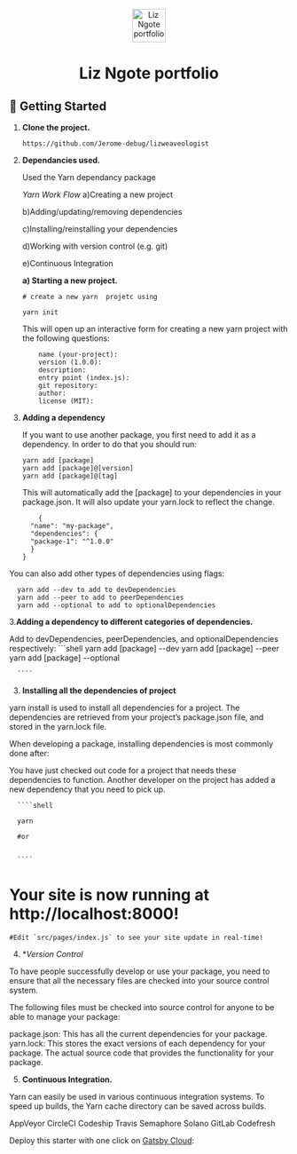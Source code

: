 <p align="center">
  <a href="https://lizweaveologist.gatsbyjs.io/">
    <img alt="Liz Ngote portfolio" src="https://lizweaveologist.gatsbyjs.io/static/46142e7d5768f97cf486c12ca25cd733/27e9d/liz_ngote.webp" width="60" />
  </a>
</p>
<h1 align="center">
Liz Ngote portfolio
</h1>

## 🚀 Getting Started
1.  **Clone the project.**


        https://github.com/Jerome-debug/lizweaveologist

2.  **Dependancies used.**

    Used the Yarn dependancy package 

    *Yarn Work Flow*
    a)Creating a new project
    
    b)Adding/updating/removing dependencies
    
    c)Installing/reinstalling your dependencies
    
    d)Working with version control (e.g. git)
    
    e)Continuous Integration

    **a) Starting a new project.**

    ```shell
    # create a new yarn  projetc using

    yarn init
    ```
    
    This will open up an interactive form for creating a new yarn project with the following questions:
    
            name (your-project):
            version (1.0.0):
            description:
            entry point (index.js):
            git repository:
            author:
            license (MIT):
    
    
    

2.  **Adding a dependency**


    If you want to use another package, you first need to add it as a dependency. In order to do that you should run:

    ```shell
    yarn add [package]
    yarn add [package]@[version]
    yarn add [package]@[tag]
    ```
    
    
    This will automatically add the [package] to your dependencies in your package.json. It will also update your yarn.lock to reflect the change.
    
            {
          "name": "my-package",
          "dependencies": {
          "package-1": "^1.0.0"
          }
        }
        
  You can also add other types of dependencies using flags:

      yarn add --dev to add to devDependencies
      yarn add --peer to add to peerDependencies
      yarn add --optional to add to optionalDependencies
      
      
3.**Adding a dependency to different categories of dependencies.**

Add to devDependencies, peerDependencies, and optionalDependencies respectively:
      ```shell
      yarn add [package] --dev
      yarn add [package] --peer
      yarn add [package] --optional

      ````


3.  **Installing all the dependencies of project**

yarn install is used to install all dependencies for a project. The dependencies are retrieved from your project’s package.json file, and stored in the yarn.lock file.

When developing a package, installing dependencies is most commonly done after:

You have just checked out code for a project that needs these dependencies to function.
Another developer on the project has added a new dependency that you need to pick up.

      ````shell

      yarn

      #or


      ````

   # Your site is now running at http://localhost:8000!

    #Edit `src/pages/index.js` to see your site update in real-time!

4.  **Version Control*

To have people successfully develop or use your package, you need to ensure that all the necessary files are checked into your source control system.

The following files must be checked into source control for anyone to be able to manage your package:

package.json: This has all the current dependencies for your package.
yarn.lock: This stores the exact versions of each dependency for your package.
The actual source code that provides the functionality for your package.

5. **Continuous Integration.**

Yarn can easily be used in various continuous integration systems. To speed up builds, the Yarn cache directory can be saved across builds.

AppVeyor
CircleCI
Codeship
Travis
Semaphore
Solano
GitLab
Codefresh

  
Deploy this starter with one click on [Gatsby Cloud](https://www.gatsbyjs.com/cloud/):


